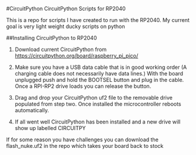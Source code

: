 #CircuitPython
CircuitPython Scripts for RP2040

This is a repo for scripts I have created to run with the RP2040. My current goal is very light weight ducky scripts on python

##Installing CircuitPython to RP2040

1. Download current CircuitPython from https://circuitpython.org/board/raspberry_pi_pico/
	
2. Make sure you have a USB data cable that is in good working order (A charging cable does not necessarily have data lines.)
   With the board unplugged push and hold the BOOTSEL button and plug in the cable. Once a RPI-RP2 drive loads you can release the button.

3. Drag and drop your CircuitPython uf2 file to the removable drive populated from step two. Once installed the microcontroller reboots automatically.
	
4. If all went well CircuitPython has been installed and a new drive will show up labelled CIRCUITPY
	
If for some reason you have challenges you can download the flash_nuke.uf2 in the repo which takes your board back to stock 
